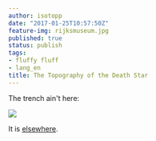 ```yaml
---
author: isotopp
date: "2017-01-25T10:57:50Z"
feature-img: rijksmuseum.jpg
published: true
status: publish
tags:
- fluffy fluff
- lang_en
title: The Topography of the Death Star
---
```


The trench ain't here:

![](https://blog.koehntopp.info/uploads/2017/01/deathstar_image2_marked1-1024x447.png)

It is
[elsewhere](http://fxrant.blogspot.de/2017/01/the-death-star-and-final-trench-run.html).
